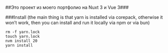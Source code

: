 ##Это проект из моего портфолио на Nuxt 3 и Vue 3###

###Install (the main thing is that yarn is installed via corepack, otherwise it won’t work, then you can install and run it locally via npm or via bun)

```
rm -f yarn.lock
touch yarn.lock
nvm install 20
yarn install
```
